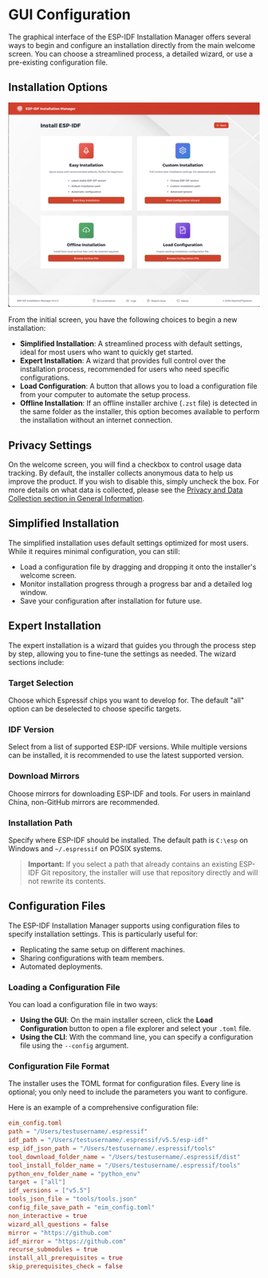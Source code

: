 # GUI Configuration

The graphical interface of the ESP-IDF Installation Manager offers several ways to begin and configure an installation directly from the main welcome screen. You can choose a streamlined process, a detailed wizard, or use a pre-existing configuration file.

## Installation Options

![Installation methods](./screenshots/installation_methods.png)

From the initial screen, you have the following choices to begin a new installation:

  * **Simplified Installation**: A streamlined process with default settings, ideal for most users who want to quickly get started.
  * **Expert Installation**: A wizard that provides full control over the installation process, recommended for users who need specific configurations.
  * **Load Configuration**: A button that allows you to load a configuration file from your computer to automate the setup process.
  * **Offline Installation**: If an offline installer archive (`.zst` file) is detected in the same folder as the installer, this option becomes available to perform the installation without an internet connection.

## Privacy Settings

On the welcome screen, you will find a checkbox to control usage data tracking. By default, the installer collects anonymous data to help us improve the product. If you wish to disable this, simply uncheck the box. For more details on what data is collected, please see the [Privacy and Data Collection section in General Information](./general_info.md#privacy-and-data-collection).

## Simplified Installation

The simplified installation uses default settings optimized for most users. While it requires minimal configuration, you can still:

  * Load a configuration file by dragging and dropping it onto the installer's welcome screen.
  * Monitor installation progress through a progress bar and a detailed log window.
  * Save your configuration after installation for future use.

## Expert Installation

The expert installation is a wizard that guides you through the process step by step, allowing you to fine-tune the settings as needed. The wizard sections include:

### Target Selection

Choose which Espressif chips you want to develop for. The default "all" option can be deselected to choose specific targets.

### IDF Version

Select from a list of supported ESP-IDF versions. While multiple versions can be installed, it is recommended to use the latest supported version.

### Download Mirrors

Choose mirrors for downloading ESP-IDF and tools. For users in mainland China, non-GitHub mirrors are recommended.

### Installation Path

Specify where ESP-IDF should be installed. The default path is `C:\esp` on Windows and `~/.espressif` on POSIX systems.

> **Important:** If you select a path that already contains an existing ESP-IDF Git repository, the installer will use that repository directly and will not rewrite its contents.

## Configuration Files

The ESP-IDF Installation Manager supports using configuration files to specify installation settings. This is particularly useful for:

  * Replicating the same setup on different machines.
  * Sharing configurations with team members.
  * Automated deployments.

### Loading a Configuration File

You can load a configuration file in two ways:

  * **Using the GUI**: On the main installer screen, click the **Load Configuration** button to open a file explorer and select your `.toml` file.
  * **Using the CLI**: With the command line, you can specify a configuration file using the `--config` argument.

### Configuration File Format

The installer uses the TOML format for configuration files. Every line is optional; you only need to include the parameters you want to configure.

Here is an example of a comprehensive configuration file:

```toml
eim_config.toml
path = "/Users/testusername/.espressif"
idf_path = "/Users/testusername/.espressif/v5.5/esp-idf"
esp_idf_json_path = "/Users/testusername/.espressif/tools"
tool_download_folder_name = "/Users/testusername/.espressif/dist"
tool_install_folder_name = "/Users/testusername/.espressif/tools"
python_env_folder_name = "python_env"
target = ["all"]
idf_versions = ["v5.5"]
tools_json_file = "tools/tools.json"
config_file_save_path = "eim_config.toml"
non_interactive = true
wizard_all_questions = false
mirror = "https://github.com"
idf_mirror = "https://github.com"
recurse_submodules = true
install_all_prerequisites = true
skip_prerequisites_check = false
```

